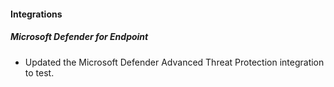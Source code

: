 
#### Integrations

##### Microsoft Defender for Endpoint

- Updated the Microsoft Defender Advanced Threat Protection integration to test.
